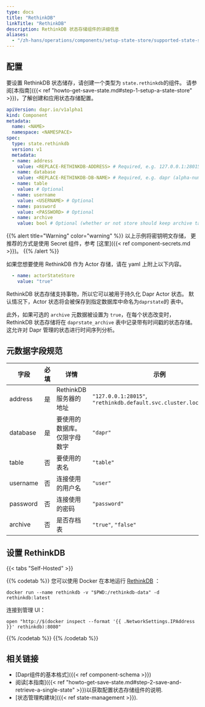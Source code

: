 ```yaml
---
type: docs
title: "RethinkDB"
linkTitle: "RethinkDB"
description: RethinkDB 状态存储组件的详细信息
aliases:
  - "/zh-hans/operations/components/setup-state-store/supported-state-stores/setup-rethinkdb/"
---
```


## 配置

要设置 RethinkDB 状态储存，请创建一个类型为 `state.rethinkdb`的组件。 请参阅[本指南]({{< ref "howto-get-save-state.md#step-1-setup-a-state-store" >}})，了解创建和应用状态存储配置。

```yaml
apiVersion: dapr.io/v1alpha1
kind: Component
metadata:
  name: <NAME>
  namespace: <NAMESPACE>
spec:
  type: state.rethinkdb
  version: v1
  metadata:
  - name: address
    value: <REPLACE-RETHINKDB-ADDRESS> # Required, e.g. 127.0.0.1:28015 or rethinkdb.default.svc.cluster.local:28015).
  - name: database
    value: <REPLACE-RETHINKDB-DB-NAME> # Required, e.g. dapr (alpha-numerics only)
  - name: table
    value: # Optional
  - name: username
    value: <USERNAME> # Optional
  - name: password
    value: <PASSWORD> # Optional
  - name: archive
    value: bool # Optional (whether or not store should keep archive table of all the state changes)
```

{{% alert title="Warning" color="warning" %}}
以上示例将密钥明文存储， 更推荐的方式是使用 Secret 组件，参考 [这里]({{< ref component-secrets.md >}})。
{{% /alert %}}

如果您想要使用 RethinkDB 作为 Actor 存储，请在 yaml 上附上以下内容。

```yaml
  - name: actorStateStore
    value: "true"
```

RethinkDB 状态存储支持事物，所以它可以被用于持久化 Dapr Actor 状态。 默认情况下，Actor 状态将会被保存到指定数据库中命名为`daprstate`的 表中。

此外，如果可选的 `archive` 元数据被设置为 `true`，在每个状态改变时，RethinkDB 状态存储将在 `daprstate_archive` 表中记录带有时间戳的状态存储。 这允许对 Dapr 管理的状态进行时间序列分析。

## 元数据字段规范

| 字段       | 必填 | 详情               | 示例                                                                 |
| -------- |:--:| ---------------- | ------------------------------------------------------------------ |
| address  | 是  | RethinkDB 服务器的地址 | `"127.0.0.1:28015"`, `"rethinkdb.default.svc.cluster.local:28015"` |
| database | 是  | 要使用的数据库。 仅限字母数字  | `"dapr"`                                                           |
| table    | 否  | 要使用的表名           | `"table"`                                                          |
| username | 否  | 连接使用的用户名         | `"user"`                                                           |
| password | 否  | 连接使用的密码          | `"password"`                                                       |
| archive  | 否  | 是否存档表            | `"true"`, `"false"`                                                |

## 设置 RethinkDB

{{< tabs "Self-Hosted" >}}

{{% codetab %}}
您可以使用 Docker 在本地运行 [RethinkDB](https://rethinkdb.com/) ：

```
docker run --name rethinkdb -v "$PWD:/rethinkdb-data" -d rethinkdb:latest
```

连接到管理 UI：

```shell
open "http://$(docker inspect --format '{{ .NetworkSettings.IPAddress }}' rethinkdb):8080"
```
{{% /codetab %}}
{{% /codetab %}}

## 相关链接
- [Dapr组件的基本格式]({{< ref component-schema >}})
- 阅读[本指南]({{< ref "howto-get-save-state.md#step-2-save-and-retrieve-a-single-state" >}})以获取配置状态存储组件的说明.
- [状态管理构建块]({{< ref state-management >}}).
